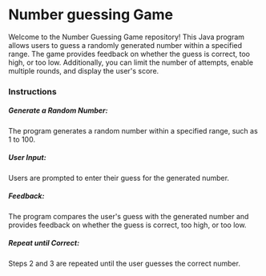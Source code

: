 # Number guessing Game
Welcome to the Number Guessing Game repository! This Java program allows users to guess a randomly generated number within a specified range. The game provides feedback on whether the guess is correct, too high, or too low. Additionally, you can limit the number of attempts, enable multiple rounds, and display the user's score.
### Instructions
##### Generate a Random Number:
The program generates a random number within a specified range, such as 1 to 100.

##### User Input: 
Users are prompted to enter their guess for the generated number.

##### Feedback:
The program compares the user's guess with the generated number and provides feedback on whether the guess is correct, too high, or too low.

##### Repeat until Correct:
Steps 2 and 3 are repeated until the user guesses the correct number.
